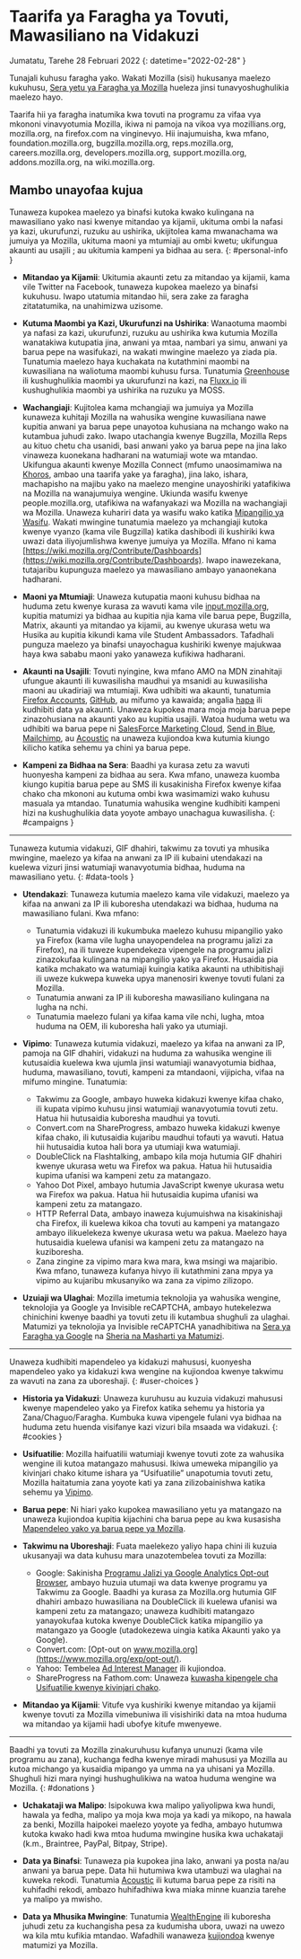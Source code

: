 ﻿# Taarifa ya Faragha ya Tovuti, Mawasiliano na Vidakuzi

Jumatatu, Tarehe 28 Februari 2022
{: datetime="2022-02-28" }

Tunajali kuhusu faragha yako. Wakati Mozilla (sisi) hukusanya maelezo kukuhusu, [Sera yetu ya Faragha ya Mozilla](https://www.mozilla.org/privacy/) hueleza jinsi tunavyoshughulikia maelezo hayo.

Taarifa hii ya faragha inatumika kwa tovuti na programu za vifaa vya mkononi vinavyotumia Mozilla, ikiwa ni pamoja na vikoa vya mozillians.org, mozilla.org, na firefox.com na vinginevyo. Hii inajumuisha, kwa mfano, foundation.mozilla.org, bugzilla.mozilla.org, reps.mozilla.org, careers.mozilla.org, developers.mozilla.org, support.mozilla.org, addons.mozilla.org, na wiki.mozilla.org.

## Mambo unayofaa kujua

Tunaweza kupokea maelezo ya binafsi kutoka kwako kulingana na mawasiliano yako nasi kwenye mitandao ya kijamii, ukituma ombi la nafasi ya kazi, ukurufunzi, ruzuku au ushirika, ukijitolea kama mwanachama wa jumuiya ya Mozilla, ukituma maoni ya mtumiaji au ombi kwetu; ukifungua akaunti au usajili ; au ukitumia kampeni ya bidhaa au sera. 
{: #personal-info }

* **Mitandao ya Kijamii**: Ukitumia akaunti zetu za mitandao ya kijamii, kama vile Twitter na Facebook, tunaweza kupokea maelezo ya binafsi kukuhusu. Iwapo utatumia mitandao hii, sera zake za faragha zitatatumika, na unahimizwa uzisome.

* **Kutuma Maombi ya Kazi, Ukurufunzi na Ushirika**: Wanaotuma maombi ya nafasi za kazi, ukurufunzi, ruzuku au ushirika kwa kutumia Mozilla wanatakiwa kutupatia jina, anwani ya mtaa, nambari ya simu, anwani ya barua pepe na wasifukazi, na wakati mwingine maelezo ya ziada pia. Tunatumia maelezo haya kuchakata na kutathmini maombi na kuwasiliana na waliotuma maombi kuhusu fursa. Tunatumia [Greenhouse](https://www.greenhouse.io/privacy-policy) ili kushughulikia maombi ya ukurufunzi na kazi, na [Fluxx.io](https://www.fluxx.io/privacy-policy) ili kushughulikia maombi ya ushirika na ruzuku ya MOSS.

* **Wachangiaji**: Kujitolea kama mchangiaji wa jumuiya ya Mozilla kunaweza kuhitaji Mozilla na wahusika wengine kuwasiliana nawe kupitia anwani ya barua pepe unayotoa kuhusiana na mchango wako na kutambua juhudi zako. Iwapo utachangia kwenye Bugzilla, Mozilla Reps au kituo chetu cha usanidi, basi anwani yako ya barua pepe na jina lako vinaweza kuonekana hadharani na watumiaji wote wa mtandao. Ukifungua akaunti kwenye Mozilla Connect (mfumo unaosimamiwa na [Khoros](https://khoros.com/privacy), ambao una taarifa yake ya faragha), jina lako, ishara, machapisho na majibu yako na maelezo mengine unayoshiriki yatafikiwa na Mozilla na wanajumuiya wengine. Ukiunda wasifu kwenye people.mozilla.org, utafikiwa na wafanyakazi wa Mozilla na wachangiaji wa Mozilla. Unaweza kuhariri data ya wasifu wako katika [Mipangilio ya Wasifu](https://people.mozilla.org/e?section=personal-info). Wakati mwingine tunatumia maelezo ya mchangiaji kutoka kwenye vyanzo (kama vile Bugzilla) katika dashibodi ili kushiriki kwa uwazi data iliyojumlishwa kwenye jumuiya ya Mozilla. Mfano ni kama [https://wiki.mozilla.org/Contribute/Dashboards](https://wiki.mozilla.org/Contribute/Dashboards). Iwapo inawezekana, tutajaribu kupunguza maelezo ya mawasiliano ambayo yanaonekana hadharani.

* **Maoni ya Mtumiaji**: Unaweza kutupatia maoni kuhusu bidhaa na huduma zetu kwenye kurasa za wavuti kama vile [input.mozilla.org](https://input.mozilla.org/), kupitia matumizi ya bidhaa au kupitia njia kama vile barua pepe, Bugzilla, Matrix, akaunti ya mitandao ya kijamii, au kwenye ukurasa wetu wa Husika au kupitia kikundi kama vile Student Ambassadors. Tafadhali punguza maelezo ya binafsi unayochagua kushiriki kwenye majukwaa haya kwa sababu maoni yako yanaweza kufikiwa hadharani.

* **Akaunti na Usajili**: Tovuti nyingine, kwa mfano AMO na MDN zinahitaji ufungue akaunti ili kuwasilisha maudhui ya msanidi au kuwasilisha maoni au ukadiriaji wa mtumiaji. Kwa udhibiti wa akaunti, tunatumia [Firefox Accounts](https://www.mozilla.org/privacy/firefox/), [GitHub](https://help.github.com/en/github/site-policy/github-privacy-statement#our-use-of-cookies-and-tracking), au mifumo ya kawaida; angalia [hapa](https://support.mozilla.org/kb/managing-account-data) ili kudhibiti data ya akaunti. Unaweza kupokea mara moja moja barua pepe zinazohusiana na akaunti yako au kupitia usajili. Watoa huduma wetu wa udhibiti wa barua pepe ni [SalesForce Marketing Cloud](https://www.marketingcloud.com/privacy-policy/website-privacy-statement/), [Send in Blue](https://www.sendinblue.com/legal/privacypolicy/), [Mailchimp](https://mailchimp.com/legal/privacy/), au [Acoustic](https://acoustic.com/privacy-notice/) na unaweza kujiondoa kwa kutumia kiungo kilicho katika sehemu ya chini ya barua pepe. 

* **Kampeni za Bidhaa na Sera**: Baadhi ya kurasa zetu za wavuti huonyesha kampeni za bidhaa au sera. Kwa mfano, unaweza kuomba kiungo kupitia barua pepe au SMS ili kusakinisha Firefox kwenye kifaa chako cha mkononi au kutuma ombi kwa wasimamizi wako kuhusu masuala ya mtandao. Tunatumia wahusika wengine kudhibiti kampeni hizi na kushughulikia data yoyote ambayo unachagua kuwasilisha. 
{: #campaigns }

---------------------------------------

Tunaweza kutumia vidakuzi, GIF dhahiri, takwimu za tovuti ya mhusika mwingine, maelezo ya kifaa na anwani za IP ili kubaini utendakazi na kuelewa vizuri jinsi watumiaji wanavyotumia bidhaa, huduma na mawasiliano yetu. 
{: #data-tools }

* **Utendakazi**: Tunaweza kutumia maelezo kama vile vidakuzi, maelezo ya kifaa na anwani za IP ili kuboresha utendakazi wa bidhaa, huduma na mawasiliano fulani. Kwa mfano:
    * Tunatumia vidakuzi ili kukumbuka maelezo kuhusu mipangilio yako ya Firefox (kama vile lugha unayopendelea na programu jalizi za Firefox), na ili tuweze kupendekeza vipengele na programu jalizi zinazokufaa kulingana na mipangilio yako ya Firefox. Husaidia pia katika mchakato wa watumiaji kuingia katika akaunti na uthibitishaji ili uweze kukwepa kuweka upya manenosiri kwenye tovuti fulani za Mozilla.
    * Tunatumia anwani za IP ili kuboresha mawasiliano kulingana na lugha na nchi.
    * Tunatumia maelezo fulani ya kifaa kama vile nchi, lugha, mtoa huduma na OEM, ili kuboresha hali yako ya utumiaji.

* **Vipimo**: Tunaweza kutumia vidakuzi, maelezo ya kifaa na anwani za IP, pamoja na GIF dhahiri, vidakuzi na huduma za wahusika wengine ili kutusaidia kuelewa kwa ujumla jinsi watumiaji wanavyotumia bidhaa, huduma, mawasiliano, tovuti, kampeni za mtandaoni, vijipicha, vifaa na mifumo mingine. Tunatumia:
    * Takwimu za Google, ambayo huweka kidakuzi kwenye kifaa chako, ili kupata vipimo kuhusu jinsi watumiaji wanavyotumia tovuti zetu. Hatua hii hutusaidia kuboresha maudhui ya tovuti.
    * Convert.com na ShareProgress, ambazo huweka kidakuzi kwenye kifaa chako, ili kutusaidia kujaribu maudhui tofauti ya wavuti. Hatua hii hutusaidia kutoa hali bora ya utumiaji kwa watumiaji.
    * DoubleClick na Flashtalking, ambapo kila moja hutumia GIF dhahiri kwenye ukurasa wetu wa Firefox wa pakua. Hatua hii hutusaidia kupima ufanisi wa kampeni zetu za matangazo.
    * Yahoo Dot Pixel, ambayo hutumia JavaScript kwenye ukurasa wetu wa Firefox wa pakua. Hatua hii hutusaidia kupima ufanisi wa kampeni zetu za matangazo.
    * HTTP Referral Data, ambayo inaweza kujumuishwa na kisakinishaji cha Firefox, ili kuelewa kikoa cha tovuti au kampeni ya matangazo ambayo ilikuelekeza kwenye ukurasa wetu wa pakua. Maelezo haya hutusaidia kuelewa ufanisi wa kampeni zetu za matangazo na kuziboresha.
    * Zana zingine za vipimo mara kwa mara, kwa msingi wa majaribio. Kwa mfano, tunaweza kufanya hivyo ili kutathmini zana mpya ya vipimo au kujaribu mkusanyiko wa zana za vipimo zilizopo.
  
* **Uzuiaji wa Ulaghai**: Mozilla imetumia teknolojia ya wahusika wengine, teknolojia ya Google ya Invisible reCAPTCHA, ambayo hutekelezwa chinichini kwenye baadhi ya tovuti zetu ili kutambua shughuli za ulaghai. Matumizi ya teknolojia ya Invisible reCAPTCHA yanadhibitiwa na [Sera ya Faragha ya Google](https://www.google.com/intl/policies/privacy/) na [Sheria na Masharti ya Matumizi](https://policies.google.com/terms).

---------------------------------------

Unaweza kudhibiti mapendeleo ya kidakuzi mahususi, kuonyesha mapendeleo yako ya kidakuzi kwa wengine na kujiondoa kwenye takwimu za wavuti na zana za uboreshaji. 
{: #user-choices }

* **Historia ya Vidakuzi**: Unaweza kuruhusu au kuzuia vidakuzi mahususi kwenye mapendeleo yako ya Firefox katika sehemu ya historia ya Zana/Chaguo/Faragha. Kumbuka kuwa vipengele fulani vya bidhaa na huduma zetu huenda visifanye kazi vizuri bila msaada wa vidakuzi. 
{: #cookies }

* **Usifuatilie**: Mozilla haifuatilii watumiaji kwenye tovuti zote za wahusika wengine ili kutoa matangazo mahususi. Ikiwa umeweka mipangilio ya kivinjari chako kitume ishara ya “Usifuatilie” unapotumia tovuti zetu, Mozilla haitatumia zana yoyote kati ya zana zilizobainishwa katika sehemu ya [Vipimo](https://www.mozilla.org/privacy/websites/#data-tools).

* **Barua pepe**: Ni hiari yako kupokea mawasiliano yetu ya matangazo na unaweza kujiondoa kupitia kijachini cha barua pepe au kwa kusasisha [Mapendeleo yako ya barua pepe ya Mozilla](https://www.mozilla.org/newsletter/recovery/).

* **Takwimu na Uboreshaji**: Fuata maelekezo yaliyo hapa chini ili kuzuia ukusanyaji wa data kuhusu mara unazotembelea tovuti za Mozilla:
    * Google: Sakinisha [Programu Jalizi ya Google Analytics Opt-out Browser](https://tools.google.com/dlpage/gaoptout), ambayo huzuia utumaji wa data kwenye programu ya Takwimu za Google. Baadhi ya kurasa za Mozilla.org hutumia GIF dhahiri ambazo huwasiliana na DoubleClick ili kuelewa ufanisi wa kampeni zetu za matangazo; unaweza kudhibiti matangazo yanayokufaa kutoka kwenye DoubleClick katika mipangilio ya matangazo ya Google (utadokezewa uingia katika Akaunti yako ya Google).
    * Convert.com: [Opt-out on www.mozilla.org](https://www.mozilla.org/exp/opt-out/).
    * Yahoo: Tembelea [Ad Interest Manager](https://aim.yahoo.com/aim/us/en/optout/) ili kujiondoa.
    * ShareProgress na Fathom.com: Unaweza [kuwasha kipengele cha Usifuatilie kwenye kivinjari chako](https://support.mozilla.org/kb/how-do-i-turn-do-not-track-feature).

* **Mitandao ya Kijamii**: Vitufe vya kushiriki kwenye mitandao ya kijamii kwenye tovuti za Mozilla vimebuniwa ili visishiriki data na mtoa huduma wa mitandao ya kijamii hadi ubofye kitufe mwenyewe.

---------------------------------------

Baadhi ya tovuti za Mozilla zinakuruhusu kufanya ununuzi (kama vile programu au zana), kuchanga fedha kwenye miradi mahususi ya Mozilla au kutoa michango ya kusaidia mipango ya umma na ya uhisani ya Mozilla. Shughuli hizi mara nyingi hushughulikiwa na watoa huduma wengine wa Mozilla. 
{: #donations }

* **Uchakataji wa Malipo**: Isipokuwa kwa malipo yaliyolipwa kwa hundi, hawala ya fedha, malipo ya moja kwa moja ya kadi ya mikopo, na hawala za benki, Mozilla haipokei maelezo yoyote ya fedha, ambayo hutumwa kutoka kwako hadi kwa mtoa huduma mwingine husika kwa uchakataji (k.m., Braintree, PayPal, Bitpay, Stripe).

* **Data ya Binafsi**: Tunaweza pia kupokea jina lako, anwani ya posta na/au anwani ya barua pepe. Data hii hutumiwa kwa utambuzi wa ulaghai na kuweka rekodi. Tunatumia [Acoustic](https://acoustic.com/privacy-notice/) ili kutuma barua pepe za risiti na kuhifadhi rekodi, ambazo huhifadhiwa kwa miaka minne kuanzia tarehe ya malipo ya mwisho. 

* **Data ya Mhusika Mwingine**: Tunatumia [WealthEngine](https://www.wealthengine.com/wealthengine-inc-privacy-policy/) ili kuboresha juhudi zetu za kuchangisha pesa za kudumisha ubora, uwazi na uwezo wa kila mtu kufikia mtandao. Wafadhili wanaweza [kujiondoa](https://app.onetrust.com/app/#/webform/4ba08202-2ede-4934-a89e-f0b0870f95f0) kwenye matumizi ya Mozilla.

